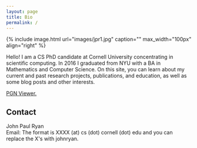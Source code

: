 ```yaml
---
layout: page
title: Bio
permalink: /
---
```


{% include image.html url="images/jpr1.jpg" caption="" max_width="100px" align="right" %}

Hello! I am a CS PhD candidate at Cornell University concentrating in scientific computing. In 2016 I graduated from NYU with a BA in Mathematics and Computer Science. On this site, you can learn about my current and past research projects, publications, and education, as well as some blog posts and other interests.  

[PGN Viewer.](/pgn-viewer)


## Contact

John Paul Ryan <br />
Email: The format is XXXX (at) cs (dot) cornell (dot) edu and you can replace the X's with johnryan. 

